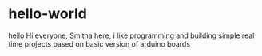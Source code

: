 # hello-world
hello
Hi everyone,
Smitha here, i like programming and building simple real time projects based on basic version of arduino boards
